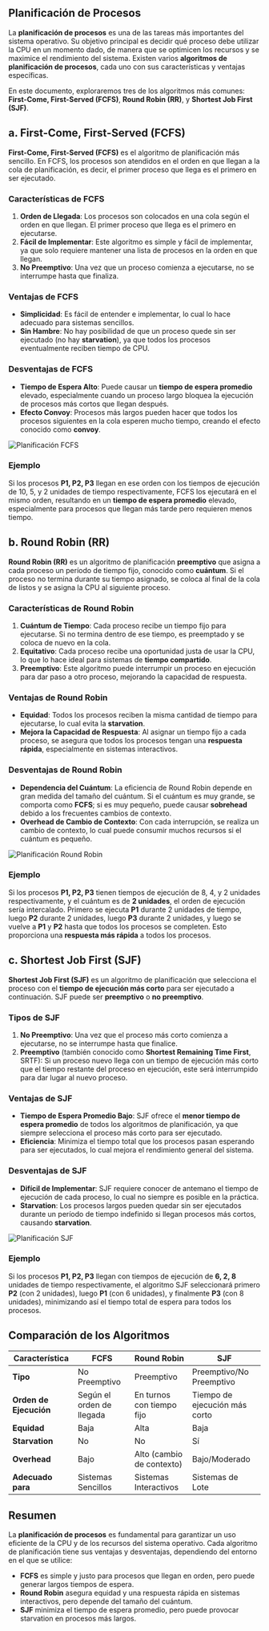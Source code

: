 ## Planificación de Procesos
La **planificación de procesos** es una de las tareas más importantes del sistema operativo. Su objetivo principal es decidir qué proceso debe utilizar la CPU en un momento dado, de manera que se optimicen los recursos y se maximice el rendimiento del sistema. Existen varios **algoritmos de planificación de procesos**, cada uno con sus características y ventajas específicas.

En este documento, exploraremos tres de los algoritmos más comunes: **First-Come, First-Served (FCFS)**, **Round Robin (RR)**, y **Shortest Job First (SJF)**.

## a. First-Come, First-Served (FCFS)
**First-Come, First-Served (FCFS)** es el algoritmo de planificación más sencillo. En FCFS, los procesos son atendidos en el orden en que llegan a la cola de planificación, es decir, el primer proceso que llega es el primero en ser ejecutado.

### Características de FCFS
1. **Orden de Llegada**: Los procesos son colocados en una cola según el orden en que llegan. El primer proceso que llega es el primero en ejecutarse.
2. **Fácil de Implementar**: Este algoritmo es simple y fácil de implementar, ya que solo requiere mantener una lista de procesos en la orden en que llegan.
3. **No Preemptivo**: Una vez que un proceso comienza a ejecutarse, no se interrumpe hasta que finaliza.

### Ventajas de FCFS
- **Simplicidad**: Es fácil de entender e implementar, lo cual lo hace adecuado para sistemas sencillos.
- **Sin Hambre**: No hay posibilidad de que un proceso quede sin ser ejecutado (no hay **starvation**), ya que todos los procesos eventualmente reciben tiempo de CPU.

### Desventajas de FCFS
- **Tiempo de Espera Alto**: Puede causar un **tiempo de espera promedio** elevado, especialmente cuando un proceso largo bloquea la ejecución de procesos más cortos que llegan después.
- **Efecto Convoy**: Procesos más largos pueden hacer que todos los procesos siguientes en la cola esperen mucho tiempo, creando el efecto conocido como **convoy**.

![Planificación FCFS](https://sisoperativoutp1995.wordpress.com/wp-content/uploads/2016/08/c-program-for-fcfs.jpg)

### Ejemplo
Si los procesos **P1, P2, P3** llegan en ese orden con los tiempos de ejecución de 10, 5, y 2 unidades de tiempo respectivamente, FCFS los ejecutará en el mismo orden, resultando en un **tiempo de espera promedio** elevado, especialmente para procesos que llegan más tarde pero requieren menos tiempo.

## b. Round Robin (RR)
**Round Robin (RR)** es un algoritmo de planificación **preemptivo** que asigna a cada proceso un período de tiempo fijo, conocido como **cuántum**. Si el proceso no termina durante su tiempo asignado, se coloca al final de la cola de listos y se asigna la CPU al siguiente proceso.

### Características de Round Robin
1. **Cuántum de Tiempo**: Cada proceso recibe un tiempo fijo para ejecutarse. Si no termina dentro de ese tiempo, es preemptado y se coloca de nuevo en la cola.
2. **Equitativo**: Cada proceso recibe una oportunidad justa de usar la CPU, lo que lo hace ideal para sistemas de **tiempo compartido**.
3. **Preemptivo**: Este algoritmo puede interrumpir un proceso en ejecución para dar paso a otro proceso, mejorando la capacidad de respuesta.

### Ventajas de Round Robin
- **Equidad**: Todos los procesos reciben la misma cantidad de tiempo para ejecutarse, lo cual evita la **starvation**.
- **Mejora la Capacidad de Respuesta**: Al asignar un tiempo fijo a cada proceso, se asegura que todos los procesos tengan una **respuesta rápida**, especialmente en sistemas interactivos.

### Desventajas de Round Robin
- **Dependencia del Cuántum**: La eficiencia de Round Robin depende en gran medida del tamaño del cuántum. Si el cuántum es muy grande, se comporta como **FCFS**; si es muy pequeño, puede causar **sobrehead** debido a los frecuentes cambios de contexto.
- **Overhead de Cambio de Contexto**: Con cada interrupción, se realiza un cambio de contexto, lo cual puede consumir muchos recursos si el cuántum es pequeño.

![Planificación Round Robin](https://assets.isu.pub/document-structure/210220025928-22eef5a28a31422d6b35315f29a637fd/v1/cb97337e8d4993bf4c11263dceb9661a.jpg)

### Ejemplo
Si los procesos **P1, P2, P3** tienen tiempos de ejecución de 8, 4, y 2 unidades respectivamente, y el cuántum es de **2 unidades**, el orden de ejecución sería intercalado. Primero se ejecuta **P1** durante 2 unidades de tiempo, luego **P2** durante 2 unidades, luego **P3** durante 2 unidades, y luego se vuelve a **P1** y **P2** hasta que todos los procesos se completen. Esto proporciona una **respuesta más rápida** a todos los procesos.

## c. Shortest Job First (SJF)
**Shortest Job First (SJF)** es un algoritmo de planificación que selecciona el proceso con el **tiempo de ejecución más corto** para ser ejecutado a continuación. SJF puede ser **preemptivo** o **no preemptivo**.

### Tipos de SJF
1. **No Preemptivo**: Una vez que el proceso más corto comienza a ejecutarse, no se interrumpe hasta que finalice.
2. **Preemptivo** (también conocido como **Shortest Remaining Time First**, SRTF): Si un proceso nuevo llega con un tiempo de ejecución más corto que el tiempo restante del proceso en ejecución, este será interrumpido para dar lugar al nuevo proceso.

### Ventajas de SJF
- **Tiempo de Espera Promedio Bajo**: SJF ofrece el **menor tiempo de espera promedio** de todos los algoritmos de planificación, ya que siempre selecciona el proceso más corto para ser ejecutado.
- **Eficiencia**: Minimiza el tiempo total que los procesos pasan esperando para ser ejecutados, lo cual mejora el rendimiento general del sistema.

### Desventajas de SJF
- **Difícil de Implementar**: SJF requiere conocer de antemano el tiempo de ejecución de cada proceso, lo cual no siempre es posible en la práctica.
- **Starvation**: Los procesos largos pueden quedar sin ser ejecutados durante un período de tiempo indefinido si llegan procesos más cortos, causando **starvation**.

![Planificación SJF](https://assets.isu.pub/document-structure/210220031703-b6bc41296d5ba6175a83a1ef776f7885/v1/997faa72eabb056e69c84ac5df11688a.jpg)

### Ejemplo
Si los procesos **P1, P2, P3** llegan con tiempos de ejecución de **6, 2, 8** unidades de tiempo respectivamente, el algoritmo SJF seleccionará primero **P2** (con 2 unidades), luego **P1** (con 6 unidades), y finalmente **P3** (con 8 unidades), minimizando así el tiempo total de espera para todos los procesos.

## Comparación de los Algoritmos

| Característica        | FCFS                         | Round Robin                  | SJF                           |
|-----------------------|------------------------------|------------------------------|-------------------------------|
| **Tipo**              | No Preemptivo                | Preemptivo                   | Preemptivo/No Preemptivo      |
| **Orden de Ejecución**| Según el orden de llegada    | En turnos con tiempo fijo    | Tiempo de ejecución más corto |
| **Equidad**           | Baja                         | Alta                         | Baja                          |
| **Starvation**        | No                           | No                           | Sí                            |
| **Overhead**          | Bajo                         | Alto (cambio de contexto)    | Bajo/Moderado                 |
| **Adecuado para**     | Sistemas Sencillos           | Sistemas Interactivos        | Sistemas de Lote              |

## Resumen
La **planificación de procesos** es fundamental para garantizar un uso eficiente de la CPU y de los recursos del sistema operativo. Cada algoritmo de planificación tiene sus ventajas y desventajas, dependiendo del entorno en el que se utilice:
- **FCFS** es simple y justo para procesos que llegan en orden, pero puede generar largos tiempos de espera.
- **Round Robin** asegura equidad y una respuesta rápida en sistemas interactivos, pero depende del tamaño del cuántum.
- **SJF** minimiza el tiempo de espera promedio, pero puede provocar starvation en procesos más largos.

